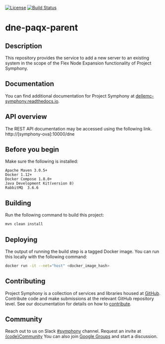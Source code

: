 [![License](https://img.shields.io/badge/License-EPL%201.0-red.svg)](https://opensource.org/licenses/EPL-1.0)
[![Build Status](https://travis-ci.org/dellemc-symphony/dne-paqx-parent.svg?branch=master)](https://travis-ci.org/dellemc-symphony/dne-paqx-parent)
# dne-paqx-parent
## Description
This repository provides the service to add a new server to an existing system in the scope of the Flex Node Expansion functionality of Project Symphony.  
## Documentation
You can find additional documentation for Project Symphony at [dellemc-symphony.readthedocs.io](https://dellemc-symphony.readthedocs.io).

## API overview
The REST API documentation may be accessed using the following link. http://[symphony-ova]:10000/dne
## Before you begin
Make sure the following is installed:
```
Apache Maven 3.0.5+
Docker 1.12+
Docker Compose 1.8.0+
Java Development Kit(version 8)
RabbitMQ  3.6.6
```
## Building
Run the following command to build this project:
```bash
mvn clean install
```
## Deploying
The output of running the build step is a tagged Docker image.
You can run this locally with the following command:
```bash
docker run -it --net="host" <docker_image_hash>
```
## Contributing
Project Symphony is a collection of services and libraries housed at [GitHub][github].
Contribute code and make submissions at the relevant GitHub repository level.
See our documentation for details on how to [contribute][contributing].
## Community
Reach out to us on Slack [#symphony][slack] channel. Request an invite at [{code}Community][codecommunity]
You can also join [Google Groups][googlegroups] and start a discussion.
 
[slack]: https://codecommunity.slack.com/messages/symphony
[googlegroups]: https://groups.google.com/forum/#!forum/dellemc-symphony
[codecommunity]: http://community.codedellemc.com/
[contributing]: http://dellemc-symphony.readthedocs.io/en/latest/contributingtosymphony.html
[github]: https://github.com/dellemc-symphony
[documentation]: https://dellemc-symphony.readthedocs.io/en/latest/







